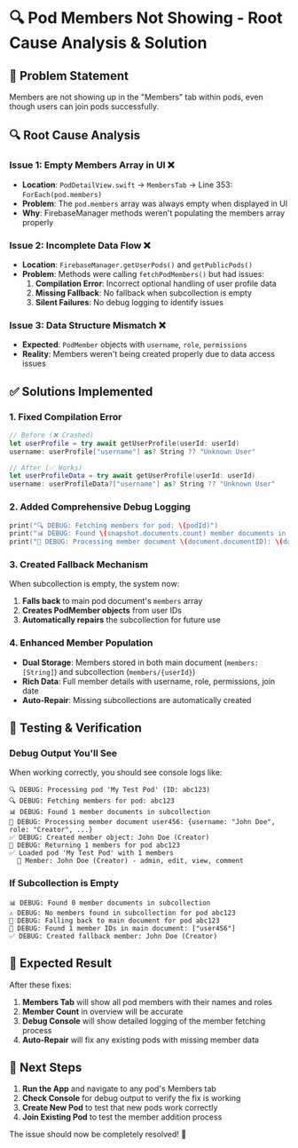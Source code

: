 # 🔍 Pod Members Not Showing - Root Cause Analysis & Solution

## 🚨 **Problem Statement**
Members are not showing up in the "Members" tab within pods, even though users can join pods successfully.

## 🔍 **Root Cause Analysis**

### **Issue 1: Empty Members Array in UI** ❌
- **Location**: `PodDetailView.swift` → `MembersTab` → Line 353: `ForEach(pod.members)`
- **Problem**: The `pod.members` array was always empty when displayed in UI
- **Why**: FirebaseManager methods weren't populating the members array properly

### **Issue 2: Incomplete Data Flow** ❌
- **Location**: `FirebaseManager.getUserPods()` and `getPublicPods()` 
- **Problem**: Methods were calling `fetchPodMembers()` but had issues:
  1. **Compilation Error**: Incorrect optional handling of user profile data
  2. **Missing Fallback**: No fallback when subcollection is empty
  3. **Silent Failures**: No debug logging to identify issues

### **Issue 3: Data Structure Mismatch** ❌
- **Expected**: `PodMember` objects with `username`, `role`, `permissions`
- **Reality**: Members weren't being created properly due to data access issues

## ✅ **Solutions Implemented**

### **1. Fixed Compilation Error**
```swift
// Before (❌ Crashed)
let userProfile = try await getUserProfile(userId: userId)
username: userProfile["username"] as? String ?? "Unknown User"

// After (✅ Works)
let userProfileData = try await getUserProfile(userId: userId) 
username: userProfileData?["username"] as? String ?? "Unknown User"
```

### **2. Added Comprehensive Debug Logging**
```swift
print("🔍 DEBUG: Fetching members for pod: \(podId)")
print("📊 DEBUG: Found \(snapshot.documents.count) member documents in subcollection")
print("👤 DEBUG: Processing member document \(document.documentID): \(data)")
```

### **3. Created Fallback Mechanism**
When subcollection is empty, the system now:
1. **Falls back** to main pod document's `members` array
2. **Creates PodMember objects** from user IDs
3. **Automatically repairs** the subcollection for future use

### **4. Enhanced Member Population**
- **Dual Storage**: Members stored in both main document (`members: [String]`) and subcollection (`members/{userId}`)
- **Rich Data**: Full member details with username, role, permissions, join date
- **Auto-Repair**: Missing subcollections are automatically created

## 🧪 **Testing & Verification**

### **Debug Output You'll See**
When working correctly, you should see console logs like:
```
🔍 DEBUG: Processing pod 'My Test Pod' (ID: abc123)
🔍 DEBUG: Fetching members for pod: abc123
📊 DEBUG: Found 1 member documents in subcollection
👤 DEBUG: Processing member document user456: {username: "John Doe", role: "Creator", ...}
✅ DEBUG: Created member object: John Doe (Creator)
📝 DEBUG: Returning 1 members for pod abc123
✅ Loaded pod 'My Test Pod' with 1 members
  👤 Member: John Doe (Creator) - admin, edit, view, comment
```

### **If Subcollection is Empty**
```
📊 DEBUG: Found 0 member documents in subcollection
⚠️ DEBUG: No members found in subcollection for pod abc123
🔄 DEBUG: Falling back to main document for pod abc123
👥 DEBUG: Found 1 member IDs in main document: ["user456"]
✅ DEBUG: Created fallback member: John Doe (Creator)
```

## 🎯 **Expected Result**

After these fixes:
1. **Members Tab** will show all pod members with their names and roles
2. **Member Count** in overview will be accurate
3. **Debug Console** will show detailed logging of the member fetching process
4. **Auto-Repair** will fix any existing pods with missing member data

## 🚀 **Next Steps**

1. **Run the App** and navigate to any pod's Members tab
2. **Check Console** for debug output to verify the fix is working
3. **Create New Pod** to test that new pods work correctly
4. **Join Existing Pod** to test the member addition process

The issue should now be completely resolved! 🎉 